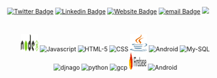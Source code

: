 [![Twitter Badge](https://img.shields.io/badge/-prdpjngd-1769FF?style=flat&logo=twitter&logoColor=white)](https://www.twitter.net/prdpjngd)
[![Linkedin Badge](https://img.shields.io/badge/-pradeepjangid15-0077B5?style=flat&logo=Linkedin)](https://linkedin.com/in/pradeepjangid15)
[![Website Badge](https://img.shields.io/badge/-insidethehack-3423A6?style=flat&logo=Google-Chrome&logoColor=white)](https://www.insidethehack.com)
[![email Badge](https://img.shields.io/badge/-prdpjngd-D14836?style=flat&logo=Gmail&logoColor=white)](mailto:pradeepjangid@pm.me)
![](https://visitor-badge.glitch.me/badge?page_id=prdpjngd)  

<br>
<p align="center">
<img src="https://raw.githubusercontent.com/gilbarbara/logos/master/logos/nodejs.svg" alt="Node-Js" width="40" height="40"/> 
<img src="https://raw.githubusercontent.com/gilbarbara/logos/master/logos/javascript.svg" alt="Javascript" width="40" height="40"/> 
<img src="https://raw.githubusercontent.com/gilbarbara/logos/master/logos/html-5.svg" alt="HTML-5" width="40" height="40"/>
<img src="https://raw.githubusercontent.com/gilbarbara/logos/master/logos/css-3.svg" alt="CSS" width="40" height="40"/> 
<img src="https://raw.githubusercontent.com/gilbarbara/logos/master/logos/java.svg" alt="Java" width="40" height="40"/>
<img src="https://raw.githubusercontent.com/gilbarbara/logos/master/logos/aws.svg" alt="Android" width="40" height="40"/> 
<img src="https://raw.githubusercontent.com/gilbarbara/logos/master/logos/postgres.svg" alt="My-SQL" width="40" height="40"/>
<img src="https://github.com/gilbarbara/logos/blob/master/logos/django.svg" alt="djnago" width="40" height="40"/> 
<img src="https://github.com/gilbarbara/logos/blob/master/logos/python.svg" alt="python" width="40" height="40"/> 
<img src="https://www.vectorlogo.zone/logos/google_cloud/google_cloud-icon.svg" alt="gcp" width="40" height="40"/> 
<img src="https://raw.githubusercontent.com/gilbarbara/logos/master/logos/firebase.svg" alt="Firebase" width="40" height="40"/> 
<img src="https://raw.githubusercontent.com/gilbarbara/logos/master/logos/figma.svg" alt="Android" width="40" height="40"/> 
</p>
